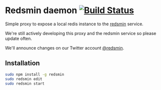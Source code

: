 Redsmin daemon [![Build Status](https://secure.travis-ci.org/Redsmin/redsmin.png)](http://travis-ci.org/Redsmin/redsmin)
=============

Simple proxy to expose a local redis instance to the [redsmin](https://redsmin.com) service.

We're still actively developing this proxy and the redsmin service so please update often.

We'll announce changes on our Twitter account [@redsmin](https://twitter.com/redsmin).

Installation
------------

```bash
sudo npm install -g redsmin
sudo redsmin edit
sudo redsmin start
```
